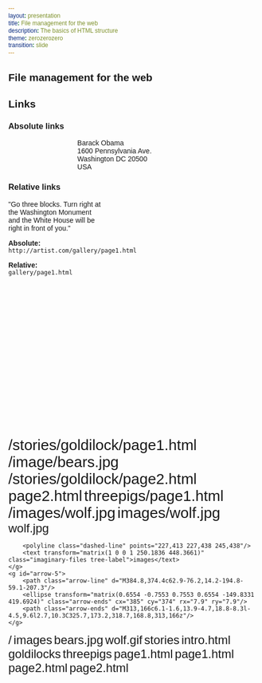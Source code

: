```yaml
---
layout: presentation
title: File management for the web
description: The basics of HTML structure
theme: zerozerozero
transition: slide
---
```


<!--

File management on the web
  * FTP
    * Basics
  * GIT
    * Forking
    * Commiting
    * Branching
    * Push
    * Pull
    * Pull request

-->

<section>
  <h2>File management for the web</h2>
</section>

<section>
  <section>
    <h2>Links</h2>
  </section>
  
  <section>
    <h3>Absolute links</h3>
    <p class="fragment" style="text-align: left; width: 45%; margin: 0 auto;">
      Barack Obama<br>
      1600 Pennsylvania Ave.<br>
      Washington DC 20500<br>
      USA
    </p>
  </section>
  
  <section>
    <h3>Relative links</h3>
    <p class="fragment">
      "Go three blocks. Turn right at<br>
      the Washington Monument<br>
      and the White House will be<br>
      right in front of you."
    </p>
  </section>
  
  <section>
    <p>
      <strong>Absolute:</strong><br> 
      <code>http://artist.com/gallery/page1.html</code>
    </p>
    <p class="fragment">
      <strong>Relative:</strong><br>
      <code>gallery/page1.html</code>
    </p>   
  </section>
  
  <section>
    
<svg version="1.1" xmlns="http://www.w3.org/2000/svg" xmlns:xlink="http://www.w3.org/1999/xlink" x="0px" y="0px"
	 viewBox="0 0 960 560" style="enable-background:new 0 0 960 560;" xml:space="preserve">
<style type="text/css">
    * { 
      fill:#FFFFFF;
      font-family:'Helvetica', sans-serif;
    }
    .path-string { font-size:30px; }
    .tree-label { font-size:24px; }
    .blackout { fill: #000000; }
	.arrow-line {fill:none;stroke:#FF0000;stroke-width:3;stroke-miterlimit:10;}
	.arrow-ends {fill:#FF0000;}
	.dashed-line {fill:none;stroke:#FBB03B;stroke-width:2;stroke-miterlimit:10;stroke-dasharray:3,3;}
	.imaginary-files {fill:#FBB03B;}
	.branch-line {fill:none;stroke:#FFFFFF;stroke-width:2;stroke-miterlimit:10;}
</style>

<g id="one" >
	<g id="arrow-1" class="fragment">
		<path class="arrow-line" d="M167.7,64.1c147.7-17.4,213.4,44.3,187.2,194.5"/>
		<ellipse transform="matrix(0.9931 -0.1172 0.1172 0.9931 -6.349 20.1332)" class="arrow-ends" cx="168.1" cy="64.1" rx="7.9" ry="7.9"/>
		<path class="arrow-ends" d="M352.6,271c-1.1-6.3-3.5-14.2-6.6-19.5l9.2,5.4l10.5-1.7C360.9,258.9,355.9,265.5,352.6,271z"/>
	</g>
	<text class="path-string fragment" transform="matrix(1 0 0 1 470.9998 256.1185)" >/stories/goldilock/page1.html</text>
</g>
  
<g id="two" class="fragment">
	<polygon class="blackout" points="895,433.4 380.3,433.4 380.3,271 328,271 328,114 279,86 160,86 160,38 895,38"/>
	<text class="path-string fragment" transform="matrix(1 0 0 1 470.9998 256.1185)" >/image/bears.jpg</text>
	<g id="arrow-2">
		<path class="arrow-line" d="M391.4,282.8c53.4-55.4,23.7-155.8-48.3-152.9"/>
		<ellipse transform="matrix(0.7195 -0.6945 0.6945 0.7195 -86.3358 351.2878)" class="arrow-ends" cx="391.7" cy="282.5" rx="7.9" ry="7.9"/>
		<path class="arrow-ends" d="M330.5,131.4c5.7-2.9,12.6-7.4,16.7-11.9l-2.5,10.3l4.7,9.5C344.5,135.9,336.7,132.9,330.5,131.4z"/>
	</g>
</g>
  
<g id="three" class="fragment">
	<polygon class="blackout" points="895,433.4 380.3,433.4 380.3,271 328,271 328,114 279,86 160,86 160,38 895,38 	"/>
	<text class="path-string fragment" transform="matrix(1 0 0 1 470.9998 256.1185)">/stories/goldilock/page2.html</text>
	<text class="path-string fragment" transform="matrix(1 0 0 1 470.9998 300.2937)" >page2.html</text>
	<g id="arrow-3">
		<path class="arrow-line" d="M392.6,284.4c58.4-29.3,68.8,47.6,8.7,37.6"/>
		<ellipse transform="matrix(0.8778 -0.4791 0.4791 0.8778 -88.1343 222.9754)" class="arrow-ends" cx="392.9" cy="284.2" rx="7.9" ry="7.9"/>
		<path class="arrow-ends" d="M389,319c6.3-0.8,14.4-2.8,19.8-5.6l-5.8,8.9l1.2,10.5C400.6,327.9,394.3,322.5,389,319z"/>
	</g>
</g>
  
<g id="four" class="fragment">
	<polygon class="blackout" points="895,433.4 380.3,433.4 380.3,271 328,271 328,114 279,86 160,86 160,38 895,38 	"/>
	<text class="path-string fragment" transform="matrix(1 0 0 1 470.9998 256.1185)" >threepigs/page1.html</text>
	<g id="arrow-4">
		<path class="arrow-line" d="M340.4,223.9c81.7-8.7,108.5,109,59.2,149.3"/>
		<ellipse transform="matrix(0.9894 -0.145 0.145 0.9894 -28.8552 51.7793)" class="arrow-ends" cx="340.8" cy="223.9" rx="7.9" ry="7.9"/>
		<path class="arrow-ends" d="M389,380c3.8-5.1,7.9-12.3,9.5-18.2l2.5,10.3l8.5,6.4C403.5,377.7,395.2,378.6,389,380z"/>
	</g>
</g>
  
<g id="five" class="fragment">
	<polygon class="blackout" id="blackout" points="895,433.4 380.3,433.4 380.3,271 328,271 328,114 279,86 160,86 160,38 895,38 	"/>
	<text class="path-string fragment" transform="matrix(1 0 0 1 470.9998 256.1185)">/images/wolf.jpg</text>
	<text class="path-string fragment" transform="matrix(1 0 0 1 470.9998 300.2937)">images/wolf.jpg</text>
	<g id="imaginarydir" class="fragment">
		<polyline class="dashed-line" points="262,454 262,474 282,474"/>
        <text transform="matrix(1 0 0 1 285.517 484.3661)" class="imaginary-files tree-label">wolf.jpg</text>
      
        <polyline class="dashed-line" points="227,413 227,438 245,438"/>
		<text transform="matrix(1 0 0 1 250.1836 448.3661)" class="imaginary-files tree-label">images</text>		
	</g>
	<g id="arrow-5">
		<path class="arrow-line" d="M384.8,374.4c62.9-76.2,14.2-194.8-59.1-207.3"/>
		<ellipse transform="matrix(0.6554 -0.7553 0.7553 0.6554 -149.8331 419.6924)" class="arrow-ends" cx="385" cy="374" rx="7.9" ry="7.9"/>
		<path class="arrow-ends" d="M313,166c6.1-1.6,13.9-4.7,18.8-8.3l-4.5,9.6l2.7,10.3C325.7,173.2,318.7,168.8,313,166z"/>
	</g>
</g>
  
<g id="tree">
	<polyline class="branch-line" points="150,88 150,194 170,194 	"/>
	<line class="branch-line" x1="151" y1="102" x2="170" y2="102"/>
	<text transform="matrix(1 0 0 1 141.8331 77.6667)" class="tree-label">/</text>
	<polyline class="branch-line" points="188,120 188,129.5 188,166 207,166 	"/>
	<line class="branch-line" x1="207" y1="138" x2="189" y2="138"/>
	<text transform="matrix(1 0 0 1 177.5169 109.6667)" class="tree-label">images</text>
	<text transform="matrix(1 0 0 1 214.8502 140.3176)" class="tree-label">bears.jpg</text>
	<text transform="matrix(1 0 0 1 214.8502 170.9842)" class="tree-label">wolf.gif</text>
	<line class="branch-line" x1="207" y1="225" x2="189" y2="225"/>
	<line class="branch-line" x1="207" y1="257" x2="189" y2="257"/>
	<polyline class="branch-line" points="228,271 228,319 245,319 	"/>
	<polyline class="branch-line" points="227,363 227,413 245,413 	"/>
	<line class="branch-line" x1="229" y1="288" x2="245" y2="288"/>
	<line class="branch-line" x1="228" y1="380" x2="245" y2="380"/>
	<polyline class="branch-line" points="187,207 187,348 207,348 	"/>
	<text transform="matrix(1 0 0 1 177.5169 199.6667)" class="tree-label">stories</text>
	<text transform="matrix(1 0 0 1 214.8502 231)" class="tree-label">intro.html</text>
	<text transform="matrix(1 0 0 1 214.8502 263)" class="tree-label">goldilocks</text>
	<text transform="matrix(1 0 0 1 214.8502 355.084)" class="tree-label">threepigs</text>
	<text transform="matrix(1 0 0 1 250.1836 294.5)" class="tree-label">page1.html</text>
	<text transform="matrix(1 0 0 1 250.1836 386.9331)" class="tree-label">page1.html</text>
	<text transform="matrix(1 0 0 1 250.1836 324.9331)" class="tree-label">page2.html</text>
	<text transform="matrix(1 0 0 1 250.1836 417.3661)" class="tree-label">page2.html</text>
</g>
  
</svg>
    
  </section>
  
  
  
</section>